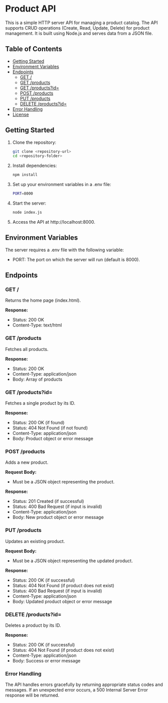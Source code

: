 # Product API

This is a simple HTTP server API for managing a product catalog. The API supports CRUD operations (Create, Read, Update, Delete) for product management. It is built using Node.js and serves data from a JSON file.

## Table of Contents

- [Getting Started](#getting-started)
- [Environment Variables](#environment-variables)
- [Endpoints](#endpoints)
  - [GET /](#get-)
  - [GET /products](#get-products)
  - [GET /products?id=<id>](#get-product-by-id)
  - [POST /products](#post-products)
  - [PUT /products](#put-products)
  - [DELETE /products?id=<id>](#delete-product)
- [Error Handling](#error-handling)
- [License](#license)

## Getting Started

1. Clone the repository:
   ```bash
   git clone <repository-url>
   cd <repository-folder>
2. Install dependencies:
    ```bash
    npm install

3. Set up your environment variables in a .env file:
    ```bash
    PORT=8000

4. Start the server:
    ```bash
    node index.js

5. Access the API at http://localhost:8000.

## Environment Variables
  The server requires a .env file with the following variable:

  - PORT: The port on which the server will run (default is 8000).

## Endpoints
### GET /
Returns the home page (index.html).

**Response:**
  - Status: 200 OK
  - Content-Type: text/html
  
### GET /products
Fetches all products.

**Response:**
  - Status: 200 OK
  - Content-Type: application/json
  - Body: Array of products

### GET /products?id=<id>
Fetches a single product by its ID.

**Response:**
  - Status: 200 OK (if found)
  - Status: 404 Not Found (if not found)
  - Content-Type: application/json
  - Body: Product object or error message

### POST /products
Adds a new product.

**Request Body:**
  - Must be a JSON object representing the product.

**Response:**
  - Status: 201 Created (if successful)
  - Status: 400 Bad Request (if input is invalid)
  - Content-Type: application/json
  - Body: New product object or error message
    
### PUT /products
Updates an existing product.

**Request Body:**
  - Must be a JSON object representing the updated product.
    
**Response:**

  - Status: 200 OK (if successful)
  - Status: 404 Not Found (if product does not exist)
  - Status: 400 Bad Request (if input is invalid)
  - Content-Type: application/json
  - Body: Updated product object or error message
    
### DELETE /products?id=<id>
Deletes a product by its ID.

**Response:**

  - Status: 200 OK (if successful)
  - Status: 404 Not Found (if product does not exist)
  - Content-Type: application/json
  - Body: Success or error message

### Error Handling
The API handles errors gracefully by returning appropriate status codes and messages. If an unexpected error occurs, a 500 Internal Server Error response will be returned.

